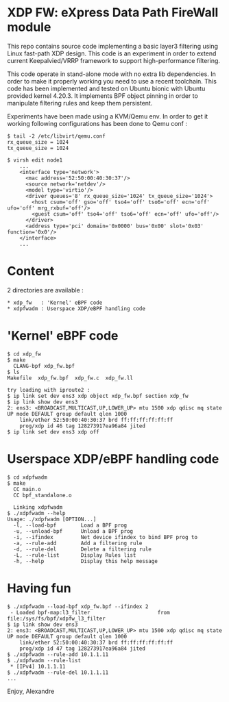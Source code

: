 XDP FW: eXpress Data Path FireWall module
=========================================

This repo contains source code implementing a basic layer3 filtering
using Linux fast-path XDP design. This code is an experiment in order
to extend current Keepalvied/VRRP framework to support high-performance
filtering.

This code operate in stand-alone mode with no extra lib dependencies.
In order to make it properly working you need to use a recent toolchain.
This code has been implemented and tested on Ubuntu bionic with Ubuntu
provided kernel 4.20.3. It implements BPF object pinning in order to
manipulate filtering rules and keep them persistent.

Experiments have been made using a KVM/Qemu env. In order to get it
working following configurations has been done to Qemu conf :

	$ tail -2 /etc/libvirt/qemu.conf
	rx_queue_size = 1024
	tx_queue_size = 1024

	$ virsh edit node1
	    ...
	    <interface type='network'>
	      <mac address='52:50:00:40:30:37'/>
	      <source network='netdev'/>
	      <model type='virtio'/>
	      <driver queues='8' rx_queue_size='1024' tx_queue_size='1024'>
	        <host csum='off' gso='off' tso4='off' tso6='off' ecn='off' ufo='off' mrg_rxbuf='off'/>
	        <guest csum='off' tso4='off' tso6='off' ecn='off' ufo='off'/>
	      </driver>
	      <address type='pci' domain='0x0000' bus='0x00' slot='0x03' function='0x0'/>
	    </interface>
	    ...


# Content

2 directories are available :

	* xdp_fw   : 'Kernel' eBPF code
	* xdpfwadm : Userspace XDP/eBPF handling code


# 'Kernel' eBPF code

	$ cd xdp_fw
	$ make
	  CLANG-bpf xdp_fw.bpf
	$ ls
	Makefile  xdp_fw.bpf  xdp_fw.c  xdp_fw.ll

	try loading with iproute2 :
	$ ip link set dev ens3 xdp object xdp_fw.bpf section xdp_fw
	$ ip link show dev ens3
	2: ens3: <BROADCAST,MULTICAST,UP,LOWER_UP> mtu 1500 xdp qdisc mq state UP mode DEFAULT group default qlen 1000
	    link/ether 52:50:00:40:30:37 brd ff:ff:ff:ff:ff:ff
	    prog/xdp id 46 tag 128273917ea96a84 jited 
	$ ip link set dev ens3 xdp off


# Userspace XDP/eBPF handling code

	$ cd xdpfwadm
	$ make
	  CC main.o
	  CC bpf_standalone.o

	  Linking xdpfwadm
	$ ./xdpfwadm --help
	Usage: ./xdpfwadm [OPTION...]
	  -l, --load-bpf		Load a BPF prog
	  -u, --unload-bpf		Unload a BPF prog
	  -i, --ifindex			Net device ifindex to bind BPF prog to
	  -a, --rule-add		Add a filtering rule
	  -d, --rule-del		Delete a filtering rule
	  -L, --rule-list		Display Rules list
	  -h, --help			Display this help message


# Having fun

	$ ./xdpfwadm --load-bpf xdp_fw.bpf --ifindex 2
	 - Loaded bpf-map:l3_filter                      from file:/sys/fs/bpf/xdpfw_l3_filter
	$ ip link show dev ens3
	2: ens3: <BROADCAST,MULTICAST,UP,LOWER_UP> mtu 1500 xdp qdisc mq state UP mode DEFAULT group default qlen 1000
	    link/ether 52:50:00:40:30:37 brd ff:ff:ff:ff:ff:ff
	    prog/xdp id 47 tag 128273917ea96a84 jited 
	$ ./xdpfwadm --rule-add 10.1.1.11
	$ ./xdpfwadm --rule-list
	 * [IPv4] 10.1.1.11
	$ ./xdpfwadm --rule-del 10.1.1.11
	...


Enjoy,
Alexandre

